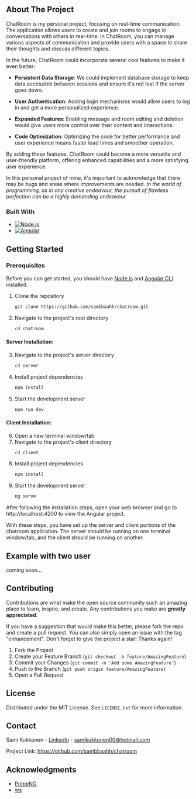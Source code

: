 <!-- ABOUT THE PROJECT -->
## About The Project

ChatRoom is my personal project, focusing on real-time communication. The application allows users to create and join rooms to engage in conversations with others in real-time. In ChatRoom, you can manage various aspects of communication and provide users with a space to share their thoughts and discuss different topics.

In the future, ChatRoom could incorporate several cool features to make it even better:

- **Persistent Data Storage**: We could implement database storage to keep data accessible between sessions and ensure it's not lost if the server goes down.

- **User Authentication**: Adding login mechanisms would allow users to log in and get a more personalized experience.

- **Expanded Features**: Enabling message and room editing and deletion would give users more control over their content and interactions.

- **Code Optimization**: Optimizing the code for better performance and user experience means faster load times and smoother operation.

By adding these features, ChatRoom could become a more versatile and user-friendly platform, offering enhanced capabilities and a more satisfying user experience.

In this personal project of mine, it's important to acknowledge that there may be bugs and areas where improvements are needed. _In the world of programming, as in any creative endeavour, the pursuit of flawless perfection can be a highly demanding endeavour._


### Built With

* [![Node.js][Node.io]][Node-url]
* [![Angular][Angular.io]][Angular-url]


<!-- GETTING STARTED -->
## Getting Started

### Prerequisites

Before you can get started, you should have [Node.js][Node-url] and [Angular CLI][Angular-url] installed. 

1. Clone the repository
   ```sh
   git clone https://github.com/sambbaahh/chatroom.git
   ```
2. Navigate to the project's root directory
   ```sh
   cd chatroom
   ```
#### Server Installation:
3. Navigate to the project's server directory
   ```sh
   cd server
   ```
4. Install project dependencies 
   ```sh
   npm install
   ```
5. Start the development server
   ```sh
   npm run dev
   ```
#### Client Installation:
6. Open a new terminal window/tab
7. Navigate to the project's client directory
   ```sh
   cd client
   ```
8. Install project dependencies 
   ```sh
   npm install
   ```
9. Start the development server
   ```sh
   ng serve
   ```
After following the installation steps, open your web browser and go to http://localhost:4200 to view the Angular project.

With these steps, you have set up the server and client portions of the chatroom application. The server should be running on one terminal window/tab, and the client should be running on another.



<!-- EXAMPLES -->
## Example with two user
coming soon...



<!-- CONTRIBUTING -->
## Contributing

Contributions are what make the open source community such an amazing place to learn, inspire, and create. Any contributions you make are **greatly appreciated**.

If you have a suggestion that would make this better, please fork the repo and create a pull request. You can also simply open an issue with the tag "enhancement".
Don't forget to give the project a star! Thanks again!

1. Fork the Project
2. Create your Feature Branch (`git checkout -b feature/AmazingFeature`)
3. Commit your Changes (`git commit -m 'Add some AmazingFeature'`)
4. Push to the Branch (`git push origin feature/AmazingFeature`)
5. Open a Pull Request


<!-- LICENSE -->
## License

Distributed under the MIT License. See `LICENSE.txt` for more information.



<!-- CONTACT -->
## Contact

Sami Kukkonen - [LinkedIn][Linkedin-url] - samikukkonen00@hotmail.com

Project Link: https://github.com/sambbaahh/chatroom



<!-- ACKNOWLEDGMENTS -->
## Acknowledgments

* [PrimeNG](https://primeng.org/)
* [ws](https://github.com/websockets/ws)


<!-- MARKDOWN LINKS & IMAGES -->
[Linkedin-url]: https://www.linkedin.com/in/sami-kukkonen7
[Node-url]: https://nodejs.org
[Angular-url]: https://angular.io/guide/setup-local
[Node.io]: https://img.shields.io/badge/Node.js-43853D?style=for-the-badge&logo=node.js&logoColor=white
[Node-url]: https://nodejs.org/en
[Angular.io]: https://img.shields.io/badge/Angular-DD0031?style=for-the-badge&logo=angular&logoColor=white
[Angular-url]: https://angular.io
